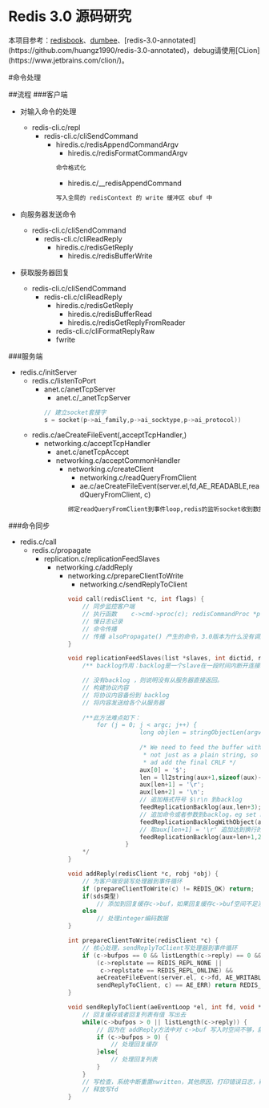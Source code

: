 Redis 3.0 源码研究
============================
本项目参考：[redisbook](http://origin.redisbook.com)、[dumbee](http://dumbee.net/archives/114')、[redis-3.0-annotated](https://github.com/huangz1990/redis-3.0-annotated)，debug请使用[CLion](https://www.jetbrains.com/clion/)。

#命令处理

##流程
###客户端
- 对输入命令的处理
    - redis-cli.c/repl
        - redis-cli.c/cliSendCommand
            - hiredis.c/redisAppendCommandArgv
                - hiredis.c/redisFormatCommandArgv
                ```markdown
                命令格式化
                ```
                - hiredis.c/__redisAppendCommand    
                ```markdown
                写入全局的 redisContext 的 write 缓冲区 obuf 中
                ```
                                
- 向服务器发送命令
    - redis-cli.c/cliSendCommand
        - redis-cli.c/cliReadReply
            - hiredis.c/redisGetReply
                - hiredis.c/redisBufferWrite

- 获取服务器回复
    - redis-cli.c/cliSendCommand
        - redis-cli.c/cliReadReply
            - hiredis.c/redisGetReply
                - hiredis.c/redisBufferRead
                - hiredis.c/redisGetReplyFromReader
            - redis-cli.c/cliFormatReplyRaw
            - fwrite
            
 ###服务端
 - redis.c/initServer
    - redis.c/listenToPort
        - anet.c/anetTcpServer
            - anet.c/_anetTcpServer
            ```C
            // 建立socket套接字
            s = socket(p->ai_family,p->ai_socktype,p->ai_protocol))
            ```
    - redis.c/aeCreateFileEvent(,acceptTcpHandler,)
        - networking.c/acceptTcpHandler
            - anet.c/anetTcpAccept
            - networking.c/acceptCommonHandler
                - networking.c/createClient
                    - networking.c/readQueryFromClient
                    - ae.c/aeCreateFileEvent(server.el,fd,AE_READABLE,readQueryFromClient, c)
                    ```markdown
                    绑定readQueryFromClient到事件loop,redis的监听socket收到数据时将调用该函数进行处理
                    ```
                    
 ###命令同步
 - redis.c/call
    - redis.c/propagate
        - replication.c/replicationFeedSlaves
            - networking.c/addReply
                - networking.c/prepareClientToWrite
                    - networking.c/sendReplyToClient
                    ```C
                    void call(redisClient *c, int flags) {
                        // 同步监控客户端
                        // 执行函数    c->cmd->proc(c); redisCommandProc *proc 指针函数映射各命令实现
                        // 慢日志记录
                        // 命令传播
                        // 传播 alsoPropagate() 产生的命令，3.0版本为什么没有调用alsoPropagate这个方法呢？
                    }
                    
                    void replicationFeedSlaves(list *slaves, int dictid, robj **argv, int argc) {
                        /** backlog作用：backlog是一个slave在一段时间内断开连接时记录salve数据的缓冲，所以一个slave在重新连接时，不必要全量的同步，而是一个增量同步就足够了，将在断开连接的这段时间内slave丢失的部分数据传送给它。同步的backlog越大，slave能够进行增量同步并且允许断开连接的时间就越长。backlog只分配一次并且至少需要一个slave连接repl-backlog-size 1mb 当master在一段时间内不再与任何slave连接，backlog将会释放。以下选项配置了从最后一个 slave断开开始计时多少秒后，backlog缓冲将会释放。  0表示永不释放backlog  repl-backlog-ttl 3600*/

                        // 没有backlog ，则说明没有从服务器直接返回。
                        // 构建协议内容  
                        // 将协议内容备份到 backlog
                        // 将内容发送给各个从服务器
                        
                        /**此方法难点如下：
                            for (j = 0; j < argc; j++) {
                                        long objlen = stringObjectLen(argv[j]);
                            
                                        /* We need to feed the buffer with the object as a bulk reply
                                         * not just as a plain string, so create the $..CRLF payload len 
                                         * ad add the final CRLF */
                                        aux[0] = '$';
                                        len = ll2string(aux+1,sizeof(aux)-1,objlen);
                                        aux[len+1] = '\r';
                                        aux[len+2] = '\n';
                                        // 追加格式符号 $\r\n 到backlog
                                        feedReplicationBacklog(aux,len+3);
                                        // 追加命令或者参数到backlog，eg set key value中的三个变量之一
                                        feedReplicationBacklogWithObject(argv[j]);
                                        // 取aux[len+1] = '\r' 追加达到换行的目的
                                        feedReplicationBacklog(aux+len+1,2);
                                    }
                        */
                    }
                    
                    void addReply(redisClient *c, robj *obj) {
                        // 为客户端安装写处理器到事件循环
                        if (prepareClientToWrite(c) != REDIS_OK) return;
                        if(sds类型)
                            // 添加到回复缓存c->buf，如果回复缓存c->buf空间不足添加到回复链表c->reply
                        else
                            // 处理integer编码数据
                    }
                    
                    int prepareClientToWrite(redisClient *c) {
                        // 核心处理，sendReplyToClient写处理器到事件循环
                        if (c->bufpos == 0 && listLength(c->reply) == 0 &&
                            (c->replstate == REDIS_REPL_NONE ||
                             c->replstate == REDIS_REPL_ONLINE) &&
                            aeCreateFileEvent(server.el, c->fd, AE_WRITABLE,
                            sendReplyToClient, c) == AE_ERR) return REDIS_ERR;
                    }
                    
                    void sendReplyToClient(aeEventLoop *el, int fd, void *privdata, int mask){
                        // 回复缓存或者回复列表有值 写出去
                        while(c->bufpos > 0 || listLength(c->reply)) {
                            // 因为在 addReply方法中对 c->buf 写入时空间不够，就复制到 c->reply 链表中了，所以有如下处理。
                            if (c->bufpos > 0) {
                                // 处理回复缓存
                            }else{
                                // 处理回复列表
                            }
                        }
                        // 写检查，系统中断重置nwritten，其他原因，打印错误日志，释放从连接
                        // 释放写fd
                    }
                     ```
#